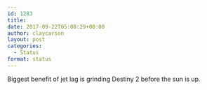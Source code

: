 ```yaml
---
id: 1283
title: 
date: 2017-09-22T05:08:29+00:00
author: claycarson
layout: post
categories: 
  - Status
format: status
---
```

Biggest benefit of jet lag is grinding Destiny 2 before the sun is up.